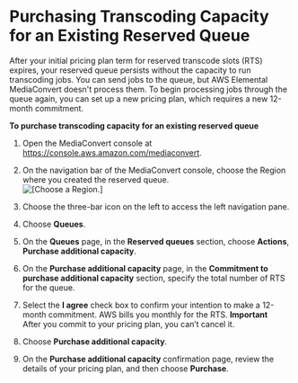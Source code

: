# Purchasing Transcoding Capacity for an Existing Reserved Queue<a name="purchasing-a-new-contract-for-an-existing-reserved-queue"></a>

After your initial pricing plan term for reserved transcode slots \(RTS\) expires, your reserved queue persists without the capacity to run transcoding jobs\. You can send jobs to the queue, but AWS Elemental MediaConvert doesn't process them\. To begin processing jobs through the queue again, you can set up a new pricing plan, which requires a new 12\-month commitment\.

**To purchase transcoding capacity for an existing reserved queue**

1. Open the MediaConvert console at [https://console\.aws\.amazon\.com/mediaconvert](https://console.aws.amazon.com/mediaconvert)\.

1. On the navigation bar of the MediaConvert console, choose the Region where you created the reserved queue\.  
![\[Choose a Region.\]](http://docs.aws.amazon.com/mediaconvert/latest/ug/images/regions-list.png)

1. Choose the three\-bar icon on the left to access the left navigation pane\.

1. Choose **Queues**\.

1. On the **Queues** page, in the **Reserved queues** section, choose **Actions**, **Purchase additional capacity**\.

1. On the **Purchase additional capacity** page, in the **Commitment to purchase additional capacity** section, specify the total number of RTS for the queue\.

1. Select the **I agree** check box to confirm your intention to make a 12\-month commitment\. AWS bills you monthly for the RTS\.
**Important**  
After you commit to your pricing plan, you can’t cancel it\.

1. Choose **Purchase additional capacity**\.

1. On the **Purchase additional capacity** confirmation page, review the details of your pricing plan, and then choose **Purchase**\.